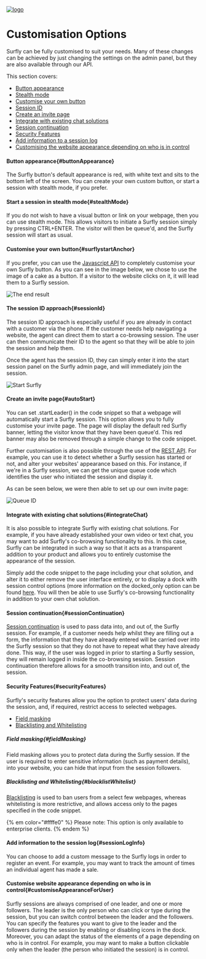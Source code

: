 <a href="https://www.surfly.com/">![logo](../images/logosmall.png)</a>
# Customisation Options
<a name="integrationOptions"></a>

Surfly can be fully customised to suit your needs. Many of these changes can be achieved by just changing the settings on the admin panel, but they are also available through our API.

This section covers:
 - [Button appearance](<#buttonAppearance>)
 - [Stealth mode](<#stealthMode>)
 - [Customise your own button](<#surflystartAnchor>)
 - [Session ID](<#sessionId>)
 - [Create an invite page](<#autoStart>)
 - [Integrate with existing chat solutions](<#integrateChat>)
 - [Session continuation](<#sessionContinuation>)
 - [Security Features](<#securityFeatures>)
 - [Add information to a session log](<#sessionLogInfo>)
 - [Customising the website appearance depending on who is in control](<#customiseAppearanceForUser>)

<a name="buttonAppearance"></a>
#### Button appearance{#buttonAppearance}

The Surfly button's default appearance is red, with white text and sits to the bottom left of the screen. You can create your own custom button, or start a session with stealth mode, if you prefer.

<a name="stealthMode"></a>
#### Start a session in stealth mode{#stealthMode}

If you do not wish to have a visual button or link on your webpage, then you can use stealth mode. This allows visitors to initiate a Surfly session simply by pressing CTRL+ENTER.  The visitor will then be queue'd, and the Surfly session will start as usual.

<a name="surflystartAnchor"></a>
#### Customise your own button{#surflystartAnchor}

If you prefer, you can use the [Javascript API](../javascriptApi.md) to completely customise your own Surfly button. As you can see in the image below, we chose to use the image of a cake as a button. If a visitor to the website clicks on it, it will lead them to a Surfly session.

![The end result](https://raw.github.com/surfly/tutorial/master/screens/cake-button.png)

<a name="sessionId"></a>
#### The session ID approach{#sessionId}

The session ID approach is especially useful if you are already in contact with a customer via the phone. If the customer needs help navigating a website, the agent can direct them to start a co-browsing session. The user can then communicate their ID to the agent so that they will be able to join the session and help them.

Once the agent has the session ID, they can simply enter it into the start session panel on the Surfly admin page, and will immediately join the session.

![Start Surfly](https://raw.github.com/surfly/tutorial/master/screens/enter_session_id.png)

<a name="autoStart"></a>
#### Create an invite page{#autoStart}

You can set .startLeader() in the code snippet so that a webpage will automatically start a Surfly session. This option allows you to fully customise your invite page. The page will display the default red Surfly banner, letting the visitor know that they have been queue'd. This red banner may also be removed through a simple change to the code snippet.

Further customisation is also possible through the use of the [REST API](http://docs.surfly.apiary.io/). For example, you can use it to detect whether a Surfly session has started or not, and alter your websites' appearance based on this. For instance, if we're in a Surfly session, we can get the unique queue code which identifies the user who initiated the session and display it.

As can be seen below, we were then able to set up our own invite page:

![Queue ID](https://raw.github.com/surfly/tutorial/master/screens/custom-lp.png)


<a name="integrateChat"></a>
#### Integrate with existing chat solutions{#integrateChat}

It is also possible to integrate Surfly with existing chat solutions. For example, if you have already established your own video or text chat, you may want to add Surfly's co-browsing functionality to this. In this case, Surfly can be integrated in such a way so that it acts as a transparent addition to your product and allows you to entirely customise the appearance of the session.

Simply add the code snippet to the page including your chat solution, and alter it to either remove the user interface entirely, or to display a dock with session control options (more information on the docked_only option can be found [here](../widget_options.md#chatbox-options). You will then be able to use Surfly's co-browsing functionality in addition to your own chat solution.


<a name="sessionContinuation"></a>
#### Session continuation{#sessionContinuation}

[Session continuation](../widgetOptions/widgetOptions.md#sessionContinuation) is used to pass data into, and out of, the Surfly session. For example, if a customer needs help whilst they are filling out a form, the information that they have already entered will be carried over into the Surfly session so that they do not have to repeat what they have already done. This way, if the user was logged in prior to starting a Surfly session, they will remain logged in inside the co-browsing session. Session continuation therefore allows for a smooth transition into, and out of, the session.


<a name="securityFeatures"></a>
#### Security Features{#securityFeatures}

Surfly's security features allow you the option to protect users' data during the session, and, if required, restrict access to selected webpages.

 - [Field masking](<#fieldMasking>)
 - [Blacklisting and Whitelisting](<#blacklistWhitelist>)

<a name="fieldMasking"></a>
##### Field masking{#fieldMasking}

Field masking allows you to protect data during the Surfly session. If the user is required to enter sensitive information (such as payment details), into your website, you can hide that input from the session followers.


<a name="blacklistWhitelist"></a>
##### Blacklisting and Whitelisting{#blacklistWhitelist}

[Blacklisting](../widgetOptions/widgetOptions.md#restrictions) is used to ban users from a select few webpages, whereas whitelisting is more restrictive, and allows access only to the pages specified in the code snippet.

{% em color="#ffffe0" %} Please note:
This option is only available to enterprise clients.  {% endem %}


<a name="sessionLogInfo"></a>
#### Add information to the session log{#sessionLogInfo}

You can choose to add a custom message to the Surfly logs in order to register an event. For example, you may want to track the amount of times an individual agent has made a sale.

<a name="customiseAppearanceForUser"></a>
#### Customise website appearance depending on who is in control{#customiseAppearanceForUser}

Surfly sessions are always comprised of one leader, and one or more followers. The leader is the only person who can click or type during the session, but you can switch control between the leader and the followers. You can specify the features you want to give to the leader and the followers during the session by enabling or disabling icons in the dock. Moreover, you can adapt the status of the elements of a page depending on who is in control. For example, you may want to make a button clickable only when the leader (the person who initiated the session) is in control.
